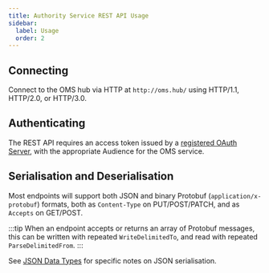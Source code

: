 ```yaml
---
title: Authority Service REST API Usage
sidebar:
  label: Usage
  order: 2
---
```


## Connecting

Connect to the OMS hub via HTTP at `http://oms.hub/` using HTTP/1.1, HTTP/2.0, or HTTP/3.0.

## Authenticating

The REST API requires an access token issued by a [registered OAuth Server](../identitysource/), with the appropriate Audience for the OMS service.

## Serialisation and Deserialisation

Most endpoints will support both JSON and binary Protobuf (`application/x-protobuf`) formats, both as `Content-Type` on PUT/POST/PATCH, and as `Accepts` on GET/POST.

:::tip
When an endpoint accepts or returns an array of Protobuf messages, this can be written with repeated `WriteDelimitedTo`, and read with repeated `ParseDelimitedFrom`.
:::

See [JSON Data Types](../../proto/overview/#json-data-types) for specific notes on JSON serialisation.
